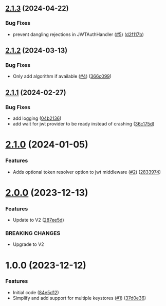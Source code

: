 ## [2.1.3](https://github.com/kapetacom/sdk-nodejs-auth-jwt/compare/v2.1.2...v2.1.3) (2024-04-22)


### Bug Fixes

* prevent dangling rejections in JWTAuthHandler ([#5](https://github.com/kapetacom/sdk-nodejs-auth-jwt/issues/5)) ([d2f117b](https://github.com/kapetacom/sdk-nodejs-auth-jwt/commit/d2f117b175e6eea036762dccee1237645ab1c30e))

## [2.1.2](https://github.com/kapetacom/sdk-nodejs-auth-jwt/compare/v2.1.1...v2.1.2) (2024-03-13)


### Bug Fixes

* Only add algorithm if available ([#4](https://github.com/kapetacom/sdk-nodejs-auth-jwt/issues/4)) ([366c099](https://github.com/kapetacom/sdk-nodejs-auth-jwt/commit/366c09955e69d1b3547518692eada2bfae18ed12))

## [2.1.1](https://github.com/kapetacom/sdk-nodejs-auth-jwt/compare/v2.1.0...v2.1.1) (2024-02-27)


### Bug Fixes

* add logging ([04b2136](https://github.com/kapetacom/sdk-nodejs-auth-jwt/commit/04b2136f3fa63fc06d539ca3323645c435ed4677))
* add wait for jwt provider to be ready instead of crashing ([36c175d](https://github.com/kapetacom/sdk-nodejs-auth-jwt/commit/36c175d6648ea134ff1be7e96b8a0b522dac33d3))

# [2.1.0](https://github.com/kapetacom/sdk-nodejs-auth-jwt/compare/v2.0.0...v2.1.0) (2024-01-05)


### Features

* Adds optional token resolver option to jwt middleware ([#2](https://github.com/kapetacom/sdk-nodejs-auth-jwt/issues/2)) ([2833974](https://github.com/kapetacom/sdk-nodejs-auth-jwt/commit/2833974048e0e4f3a51de096ed0e65344f528e5b))

# [2.0.0](https://github.com/kapetacom/sdk-nodejs-auth-jwt/compare/v1.0.0...v2.0.0) (2023-12-13)


### Features

* Update to V2 ([287ee5d](https://github.com/kapetacom/sdk-nodejs-auth-jwt/commit/287ee5dc95cd859a2e13c6743edb942a372e4f3c))


### BREAKING CHANGES

* Upgrade to V2

# 1.0.0 (2023-12-12)


### Features

* Initial code ([84e5d12](https://github.com/kapetacom/sdk-nodejs-auth-jwt/commit/84e5d122254b328c602c0498cac3c514314400cc))
* Simplify and add support for multiple keystores ([#1](https://github.com/kapetacom/sdk-nodejs-auth-jwt/issues/1)) ([37d0e36](https://github.com/kapetacom/sdk-nodejs-auth-jwt/commit/37d0e3637ec2570f939ab7bd357e080137cdcb96))
